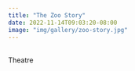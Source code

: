 ```yaml
---
title: "The Zoo Story"
date: 2022-11-14T09:03:20-08:00
image: "img/gallery/zoo-story.jpg"
---
```

\
Theatre